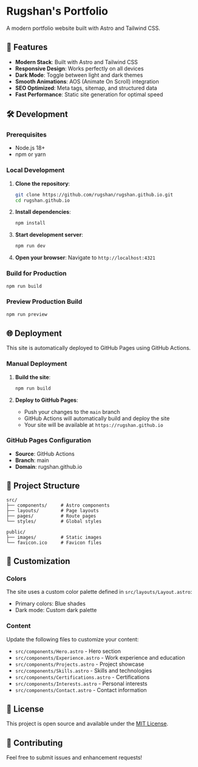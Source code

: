 # Rugshan's Portfolio

A modern portfolio website built with Astro and Tailwind CSS.

## 🚀 Features

- **Modern Stack**: Built with Astro and Tailwind CSS
- **Responsive Design**: Works perfectly on all devices
- **Dark Mode**: Toggle between light and dark themes
- **Smooth Animations**: AOS (Animate On Scroll) integration
- **SEO Optimized**: Meta tags, sitemap, and structured data
- **Fast Performance**: Static site generation for optimal speed

## 🛠️ Development

### Prerequisites

- Node.js 18+ 
- npm or yarn

### Local Development

1. **Clone the repository**:
   ```bash
   git clone https://github.com/rugshan/rugshan.github.io.git
   cd rugshan.github.io
   ```

2. **Install dependencies**:
   ```bash
   npm install
   ```

3. **Start development server**:
   ```bash
   npm run dev
   ```

4. **Open your browser**:
   Navigate to `http://localhost:4321`

### Build for Production

```bash
npm run build
```

### Preview Production Build

```bash
npm run preview
```

## 🌐 Deployment

This site is automatically deployed to GitHub Pages using GitHub Actions.

### Manual Deployment

1. **Build the site**:
   ```bash
   npm run build
   ```

2. **Deploy to GitHub Pages**:
   - Push your changes to the `main` branch
   - GitHub Actions will automatically build and deploy the site
   - Your site will be available at `https://rugshan.github.io`

### GitHub Pages Configuration

- **Source**: GitHub Actions
- **Branch**: main
- **Domain**: rugshan.github.io

## 📁 Project Structure

```
src/
├── components/     # Astro components
├── layouts/        # Page layouts
├── pages/          # Route pages
└── styles/         # Global styles

public/
├── images/         # Static images
└── favicon.ico     # Favicon files
```

## 🎨 Customization

### Colors
The site uses a custom color palette defined in `src/layouts/Layout.astro`:
- Primary colors: Blue shades
- Dark mode: Custom dark palette

### Content
Update the following files to customize your content:
- `src/components/Hero.astro` - Hero section
- `src/components/Experience.astro` - Work experience and education
- `src/components/Projects.astro` - Project showcase
- `src/components/Skills.astro` - Skills and technologies
- `src/components/Certifications.astro` - Certifications
- `src/components/Interests.astro` - Personal interests
- `src/components/Contact.astro` - Contact information

## 📝 License

This project is open source and available under the [MIT License](LICENSE.txt).

## 🤝 Contributing

Feel free to submit issues and enhancement requests!
